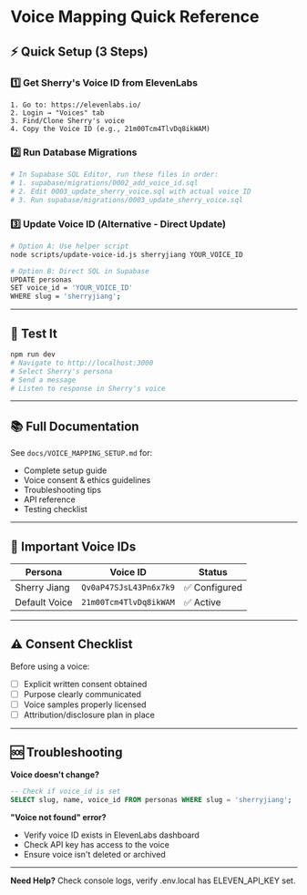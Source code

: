 # Voice Mapping Quick Reference

## ⚡ Quick Setup (3 Steps)

### 1️⃣ Get Sherry's Voice ID from ElevenLabs
```
1. Go to: https://elevenlabs.io/
2. Login → "Voices" tab
3. Find/Clone Sherry's voice
4. Copy the Voice ID (e.g., 21m00Tcm4TlvDq8ikWAM)
```

### 2️⃣ Run Database Migrations
```bash
# In Supabase SQL Editor, run these files in order:
# 1. supabase/migrations/0002_add_voice_id.sql
# 2. Edit 0003_update_sherry_voice.sql with actual voice ID
# 3. Run supabase/migrations/0003_update_sherry_voice.sql
```

### 3️⃣ Update Voice ID (Alternative - Direct Update)
```bash
# Option A: Use helper script
node scripts/update-voice-id.js sherryjiang YOUR_VOICE_ID

# Option B: Direct SQL in Supabase
UPDATE personas 
SET voice_id = 'YOUR_VOICE_ID' 
WHERE slug = 'sherryjiang';
```

---

## 🧪 Test It

```bash
npm run dev
# Navigate to http://localhost:3000
# Select Sherry's persona
# Send a message
# Listen to response in Sherry's voice
```

---

## 📚 Full Documentation

See `docs/VOICE_MAPPING_SETUP.md` for:
- Complete setup guide
- Voice consent & ethics guidelines
- Troubleshooting tips
- API reference
- Testing checklist

---

## 🔑 Important Voice IDs

| Persona | Voice ID | Status |
|---------|----------|--------|
| Sherry Jiang | `Qv0aP47SJsL43Pn6x7k9` | ✅ Configured |
| Default Voice | `21m00Tcm4TlvDq8ikWAM` | ✅ Active |

---

## ⚠️ Consent Checklist

Before using a voice:
- [ ] Explicit written consent obtained
- [ ] Purpose clearly communicated
- [ ] Voice samples properly licensed
- [ ] Attribution/disclosure plan in place

---

## 🆘 Troubleshooting

**Voice doesn't change?**
```sql
-- Check if voice_id is set
SELECT slug, name, voice_id FROM personas WHERE slug = 'sherryjiang';
```

**"Voice not found" error?**
- Verify voice ID exists in ElevenLabs dashboard
- Check API key has access to the voice
- Ensure voice isn't deleted or archived

---

**Need Help?** Check console logs, verify .env.local has ELEVEN_API_KEY set.

